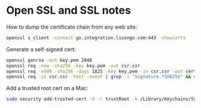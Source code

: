 # Open SSL and SSL notes

How to dump the certificate chain from any web site:

  ```bash
openssl s_client -connect go.integration.livongo.com:443 -showcerts
  ```

Generate a self-signed cert:

```bash
openssl genrsa -out key.pem 2048
openssl req -new -sha256 -key key.pem -out csr.csr
openssl req -x509 -sha256 -days 1825 -key key.pem -in csr.csr -out certificate.pem
openssl req -in csr.csr -text -noout | grep -i "Signature.*SHA256" && echo "All is well"
```

Add a trusted root cert on a Mac:

```bash
sudo security add-trusted-cert -d -r trustRoot -k /Library/Keychains/System.keychain serviceca.crt
```

